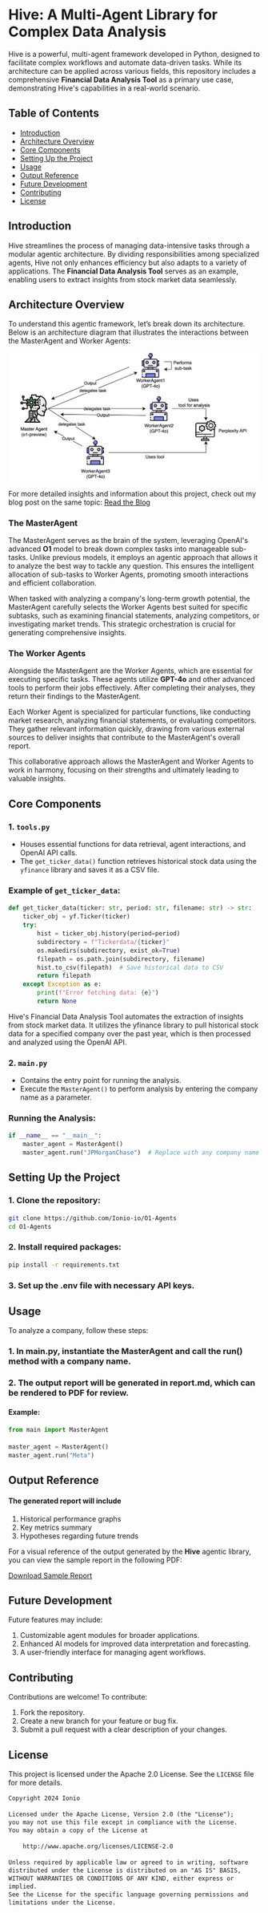 # Hive: A Multi-Agent Library for Complex Data Analysis

Hive is a powerful, multi-agent framework developed in Python, designed to facilitate complex workflows and automate data-driven tasks. While its architecture can be applied across various fields, this repository includes a comprehensive **Financial Data Analysis Tool** as a primary use case, demonstrating Hive's capabilities in a real-world scenario.

## Table of Contents
- [Introduction](#introduction)
- [Architecture Overview](#architecture-overview)
- [Core Components](#core-components)
- [Setting Up the Project](#setting-up-the-project)
- [Usage](#usage)
- [Output Reference](#output-reference)
- [Future Development](#future-development)
- [Contributing](#contributing)
- [License](#license)

## Introduction

Hive streamlines the process of managing data-intensive tasks through a modular agentic architecture. By dividing responsibilities among specialized agents, Hive not only enhances efficiency but also adapts to a variety of applications. The **Financial Data Analysis Tool** serves as an example, enabling users to extract insights from stock market data seamlessly.

## Architecture Overview

To understand this agentic framework, let’s break down its architecture. Below is an architecture diagram that illustrates the interactions between the MasterAgent and Worker Agents:

![Architecture Diagram](arch.png)

For more detailed insights and information about this project, check out my blog post on the same topic: [Read the Blog](https://www.ionio.ai/blog/building-an-agentic-framework-with-o1-and-gpt-4o)

### The MasterAgent

The MasterAgent serves as the brain of the system, leveraging OpenAI's advanced **O1** model to break down complex tasks into manageable sub-tasks. Unlike previous models, it employs an agentic approach that allows it to analyze the best way to tackle any question. This ensures the intelligent allocation of sub-tasks to Worker Agents, promoting smooth interactions and efficient collaboration.

When tasked with analyzing a company's long-term growth potential, the MasterAgent carefully selects the Worker Agents best suited for specific subtasks, such as examining financial statements, analyzing competitors, or investigating market trends. This strategic orchestration is crucial for generating comprehensive insights.

### The Worker Agents

Alongside the MasterAgent are the Worker Agents, which are essential for executing specific tasks. These agents utilize **GPT-4o** and other advanced tools to perform their jobs effectively. After completing their analyses, they return their findings to the MasterAgent.

Each Worker Agent is specialized for particular functions, like conducting market research, analyzing financial statements, or evaluating competitors. They gather relevant information quickly, drawing from various external sources to deliver insights that contribute to the MasterAgent's overall report.

This collaborative approach allows the MasterAgent and Worker Agents to work in harmony, focusing on their strengths and ultimately leading to valuable insights.

## Core Components

### 1. **`tools.py`**
   - Houses essential functions for data retrieval, agent interactions, and OpenAI API calls.
   - The `get_ticker_data()` function retrieves historical stock data using the `yfinance` library and saves it as a CSV file.

### Example of `get_ticker_data`:
```python
def get_ticker_data(ticker: str, period: str, filename: str) -> str:
    ticker_obj = yf.Ticker(ticker)
    try:
        hist = ticker_obj.history(period=period)
        subdirectory = f"Tickerdata/{ticker}"
        os.makedirs(subdirectory, exist_ok=True)
        filepath = os.path.join(subdirectory, filename)
        hist.to_csv(filepath)  # Save historical data to CSV
        return filepath  
    except Exception as e:
        print(f"Error fetching data: {e}")
        return None
```
Hive's Financial Data Analysis Tool automates the extraction of insights from stock market data. It utilizes the yfinance library to pull historical stock data for a specified company over the past year, which is then processed and analyzed using the OpenAI API.

### 2. **`main.py`**
   - Contains the entry point for running the analysis.
   - Execute the `MasterAgent()` to perform analysis by entering the company name as a parameter.
### Running the Analysis:
```python
if __name__ == "__main__":
    master_agent = MasterAgent()
    master_agent.run("JPMorganChase")  # Replace with any company name
```

## Setting Up the Project
### 1. Clone the repository:
```bash
git clone https://github.com/Ionio-io/O1-Agents
cd O1-Agents
```

### 2. Install required packages:

```bash
pip install -r requirements.txt
```
### 3. Set up the .env file with necessary API keys.

## Usage

To analyze a company, follow these steps:

### 1. In main.py, instantiate the MasterAgent and call the run() method with a company name.
### 2. The output report will be generated in report.md, which can be rendered to PDF for review.

#### Example:
```python
from main import MasterAgent

master_agent = MasterAgent()
master_agent.run("Meta")
```
## Output Reference
#### The generated report will include
1. Historical performance graphs
2. Key metrics summary
3. Hypotheses regarding future trends

For a visual reference of the output generated by the **Hive** agentic library, you can view the sample report in the following PDF:

[Download Sample Report](path/to/your/sample_report.pdf)

## Future Development
Future features may include:

 1. Customizable agent modules for broader applications.
 2. Enhanced AI models for improved data interpretation and forecasting.
 3. A user-friendly interface for managing agent workflows.

## Contributing

Contributions are welcome! To contribute:

1. Fork the repository.
2. Create a new branch for your feature or bug fix.
3. Submit a pull request with a clear description of your changes.

## License

This project is licensed under the Apache 2.0 License. See the `LICENSE` file for more details.
```
Copyright 2024 Ionio

Licensed under the Apache License, Version 2.0 (the "License");
you may not use this file except in compliance with the License.
You may obtain a copy of the License at

    http://www.apache.org/licenses/LICENSE-2.0

Unless required by applicable law or agreed to in writing, software
distributed under the License is distributed on an "AS IS" BASIS,
WITHOUT WARRANTIES OR CONDITIONS OF ANY KIND, either express or implied.
See the License for the specific language governing permissions and
limitations under the License.
```
